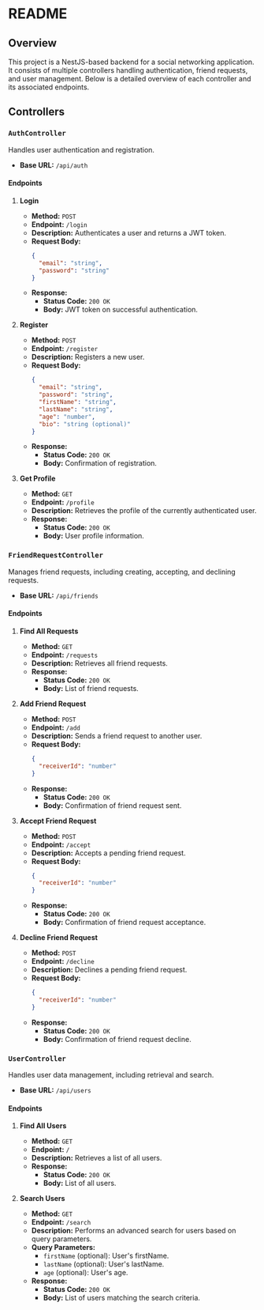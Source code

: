 # README

## Overview

This project is a NestJS-based backend for a social networking application. It consists of multiple controllers handling authentication, friend requests, and user management. Below is a detailed overview of each controller and its associated endpoints.

## Controllers

### `AuthController`

Handles user authentication and registration.

- **Base URL:** `/api/auth`

#### Endpoints

1. **Login**

    - **Method:** `POST`
    - **Endpoint:** `/login`
    - **Description:** Authenticates a user and returns a JWT token.
    - **Request Body:**
      ```json
      {
        "email": "string",
        "password": "string"
      }
      ```
    - **Response:**
        - **Status Code:** `200 OK`
        - **Body:** JWT token on successful authentication.

2. **Register**

    - **Method:** `POST`
    - **Endpoint:** `/register`
    - **Description:** Registers a new user.
    - **Request Body:**
      ```json
      {
        "email": "string",
        "password": "string",
        "firstName": "string",
        "lastName": "string",
        "age": "number",
        "bio": "string (optional)"
      }
      ```
    - **Response:**
        - **Status Code:** `200 OK`
        - **Body:** Confirmation of registration.

3. **Get Profile**

    - **Method:** `GET`
    - **Endpoint:** `/profile`
    - **Description:** Retrieves the profile of the currently authenticated user.
    - **Response:**
        - **Status Code:** `200 OK`
        - **Body:** User profile information.

### `FriendRequestController`

Manages friend requests, including creating, accepting, and declining requests.

- **Base URL:** `/api/friends`

#### Endpoints

1. **Find All Requests**

    - **Method:** `GET`
    - **Endpoint:** `/requests`
    - **Description:** Retrieves all friend requests.
    - **Response:**
        - **Status Code:** `200 OK`
        - **Body:** List of friend requests.

2. **Add Friend Request**

    - **Method:** `POST`
    - **Endpoint:** `/add`
    - **Description:** Sends a friend request to another user.
    - **Request Body:**
      ```json
      {
        "receiverId": "number"
      }
      ```
    - **Response:**
        - **Status Code:** `200 OK`
        - **Body:** Confirmation of friend request sent.

3. **Accept Friend Request**

    - **Method:** `POST`
    - **Endpoint:** `/accept`
    - **Description:** Accepts a pending friend request.
    - **Request Body:**
      ```json
      {
        "receiverId": "number"
      }
      ```
    - **Response:**
        - **Status Code:** `200 OK`
        - **Body:** Confirmation of friend request acceptance.

4. **Decline Friend Request**

    - **Method:** `POST`
    - **Endpoint:** `/decline`
    - **Description:** Declines a pending friend request.
    - **Request Body:**
      ```json
      {
        "receiverId": "number"
      }
      ```
    - **Response:**
        - **Status Code:** `200 OK`
        - **Body:** Confirmation of friend request decline.

### `UserController`

Handles user data management, including retrieval and search.

- **Base URL:** `/api/users`

#### Endpoints

1. **Find All Users**

    - **Method:** `GET`
    - **Endpoint:** `/`
    - **Description:** Retrieves a list of all users.
    - **Response:**
        - **Status Code:** `200 OK`
        - **Body:** List of all users.

2. **Search Users**

    - **Method:** `GET`
    - **Endpoint:** `/search`
    - **Description:** Performs an advanced search for users based on query parameters.
    - **Query Parameters:**
        - `firstName` (optional): User's firstName.
        - `lastName` (optional): User's lastName.
        - `age` (optional): User's age.
    - **Response:**
        - **Status Code:** `200 OK`
        - **Body:** List of users matching the search criteria.